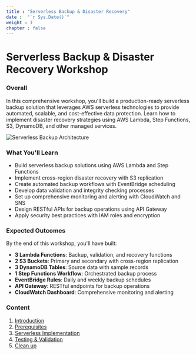 ```yaml
---
title : "Serverless Backup & Disaster Recovery"
date :  "`r Sys.Date()`" 
weight : 1 
chapter : false
---
```

# Serverless Backup & Disaster Recovery Workshop

### Overall
In this comprehensive workshop, you'll build a production-ready serverless backup solution that leverages AWS serverless technologies to provide automated, scalable, and cost-effective data protection. Learn how to implement disaster recovery strategies using AWS Lambda, Step Functions, S3, DynamoDB, and other managed services.

![Serverless Backup Architecture](/images/backup-architecture.jpg) 

### What You'll Learn
- Build serverless backup solutions using AWS Lambda and Step Functions
- Implement cross-region disaster recovery with S3 replication
- Create automated backup workflows with EventBridge scheduling
- Develop data validation and integrity checking processes
- Set up comprehensive monitoring and alerting with CloudWatch and SNS
- Design RESTful APIs for backup operations using API Gateway
- Apply security best practices with IAM roles and encryption

### Expected Outcomes
By the end of this workshop, you'll have built:
- **3 Lambda Functions**: Backup, validation, and recovery functions
- **2 S3 Buckets**: Primary and secondary with cross-region replication
- **3 DynamoDB Tables**: Source data with sample records
- **1 Step Functions Workflow**: Orchestrated backup process
- **EventBridge Rules**: Daily and weekly backup schedules
- **API Gateway**: RESTful endpoints for backup operations
- **CloudWatch Dashboard**: Comprehensive monitoring and alerting

### Content
 1. [Introduction](1-introduce/)
 2. [Prerequisites](2-prerequiste/)
 3. [Serverless Implementation](3-svlessimp/)
 4. [Testing & Validation](4-testing/)
 5. [Clean up](5-cleanup/)
